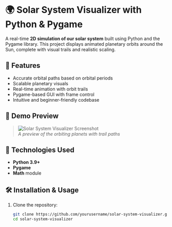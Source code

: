# 🌍 Solar System Visualizer with Python & Pygame

A real-time **2D simulation of our solar system** built using Python and the Pygame library. This project displays animated planetary orbits around the Sun, complete with visual trails and realistic scaling.

## 🚀 Features

- Accurate orbital paths based on orbital periods
- Scalable planetary visuals
- Real-time animation with orbit trails
- Pygame-based GUI with frame control
- Intuitive and beginner-friendly codebase

## 📸 Demo Preview

> ![Solar System Visualizer Screenshot](./screenshots/demo.gif)  
> *A preview of the orbiting planets with trail paths*

## 🧠 Technologies Used

- **Python 3.9+**
- **Pygame**
- **Math** module

## 🛠 Installation & Usage

1. Clone the repository:
   ```bash
   git clone https://github.com/yourusername/solar-system-visualizer.git
   cd solar-system-visualizer
